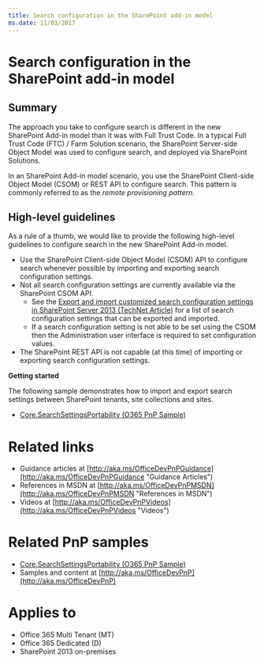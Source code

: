 ```yaml
---
title: Search configuration in the SharePoint add-in model
ms.date: 11/03/2017
---
```

Search configuration in the SharePoint add-in model
===================================================

Summary
-------

The approach you take to configure search is different in the new SharePoint Add-in model than it was with Full Trust Code. In a typical Full Trust Code (FTC) / Farm Solution scenario, the SharePoint Server-side Object Model was used to configure search, and deployed via SharePoint Solutions.

In an SharePoint Add-in model scenario, you use the SharePoint Client-side Object Model (CSOM) or REST API to configure search. This pattern is commonly referred to as the *remote provisioning pattern*.

High-level guidelines
---------------------

As a rule of a thumb, we would like to provide the following high-level guidelines to configure search in the new SharePoint Add-in model.

- Use the SharePoint Client-side Object Model (CSOM) API to configure search whenever possible by importing and exporting search configuration settings.
- Not all search configuration settings are currently available via the SharePoint CSOM API.
	+ See the [Export and import customized search configuration settings in SharePoint Server 2013 (TechNet Article)](https://technet.microsoft.com/en-us/library/jj871675.aspx#BKMK_2) for a list of search configuration settings that can be exported and imported.
	+ If a search configuration setting is not able to be set using the CSOM then the Administration user interface is required to set configuration values.
- The SharePoint REST API is not capable (at this time) of importing or exporting search configuration settings.

**Getting started**

The following sample demonstrates how to import and export search settings between SharePoint tenants, site collections and sites.

- [Core.SearchSettingsPortability (O365 PnP Sample)](https://github.com/SharePoint/PnP/tree/master/Samples/Core.SearchSettingsPortability)

Related links
=============

- Guidance articles at [http://aka.ms/OfficeDevPnPGuidance](http://aka.ms/OfficeDevPnPGuidance "Guidance Articles")
- References in MSDN at [http://aka.ms/OfficeDevPnPMSDN](http://aka.ms/OfficeDevPnPMSDN "References in MSDN")
- Videos at [http://aka.ms/OfficeDevPnPVideos](http://aka.ms/OfficeDevPnPVideos "Videos")

Related PnP samples
===================

- [Core.SearchSettingsPortability (O365 PnP Sample)](https://github.com/SharePoint/PnP/tree/master/Samples/Core.SearchSettingsPortability)
- Samples and content at [http://aka.ms/OfficeDevPnP](http://aka.ms/OfficeDevPnP)

Applies to
==========
- Office 365 Multi Tenant (MT)
- Office 365 Dedicated (D)
- SharePoint 2013 on-premises
